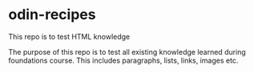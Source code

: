 # odin-recipes
This repo is to test HTML knowledge

The purpose of this repo is to test all existing knowledge learned during foundations course. This includes paragraphs, lists, links, images etc.
